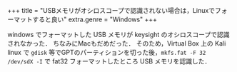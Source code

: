 +++
title = "USBメモリがオシロスコープで認識されない場合は，Linuxでフォーマットすると良い"
extra.genre = "Windows"
+++

windows でフォーマットした USB メモリが keysight のオシロスコープで認識されなかった．
ちなみにMacもだめだった．
そのため，Virtual Box 上の Kali linux で
`gdisk` 等でGPTのパーティションを切った後，`mkfs.fat -F 32 /dev/sdX -I` で fat32 フォーマットしたところ
USB メモリを認識した．
